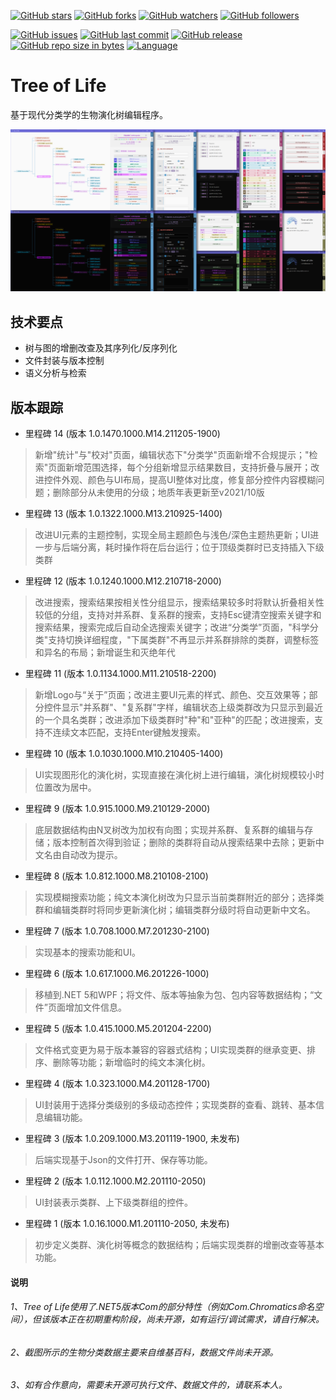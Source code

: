 [![GitHub stars](https://img.shields.io/github/stars/chibayuki/TreeOfLife.svg?style=social&label=Stars)](https://github.com/chibayuki/TreeOfLife/stargazers)
[![GitHub forks](https://img.shields.io/github/forks/chibayuki/TreeOfLife.svg?style=social&label=Fork)](https://github.com/chibayuki/TreeOfLife/network/members)
[![GitHub watchers](https://img.shields.io/github/watchers/chibayuki/TreeOfLife.svg?style=social&label=Watch)](https://github.com/chibayuki/TreeOfLife/watchers)
[![GitHub followers](https://img.shields.io/github/followers/chibayuki.svg?style=social&label=Follow)](https://github.com/chibayuki?tab=followers)

[![GitHub issues](https://img.shields.io/github/issues/chibayuki/TreeOfLife.svg)](https://github.com/chibayuki/TreeOfLife/issues)
[![GitHub last commit](https://img.shields.io/github/last-commit/chibayuki/TreeOfLife.svg)](https://github.com/chibayuki/TreeOfLife/commits)
[![GitHub release](https://img.shields.io/github/release/chibayuki/TreeOfLife.svg)](https://github.com/chibayuki/TreeOfLife/releases)
[![GitHub repo size in bytes](https://img.shields.io/github/repo-size/chibayuki/TreeOfLife.svg)](https://github.com/chibayuki/TreeOfLife)
[![Language](https://img.shields.io/badge/language-C%23-green.svg)](https://github.com/chibayuki/TreeOfLife)

# Tree of Life
基于现代分类学的生物演化树编辑程序。

![ScreenShot](ScreenShot.png)

## 技术要点
* 树与图的增删改查及其序列化/反序列化
* 文件封装与版本控制
* 语义分析与检索

## 版本跟踪
* 里程碑 14 (版本 1.0.1470.1000.M14.211205-1900)
> 新增"统计"与"校对"页面，编辑状态下"分类学"页面新增不合规提示；"检索"页面新增范围选择，每个分组新增显示结果数目，支持折叠与展开；改进控件外观、颜色与UI布局，提高UI整体对比度，修复部分控件内容模糊问题；删除部分从未使用的分级；地质年表更新至v2021/10版
* 里程碑 13 (版本 1.0.1322.1000.M13.210925-1400)
> 改进UI元素的主题控制，实现全局主题颜色与浅色/深色主题热更新；UI进一步与后端分离，耗时操作将在后台运行；位于顶级类群时已支持插入下级类群
* 里程碑 12 (版本 1.0.1240.1000.M12.210718-2000)
> 改进搜索，搜索结果按相关性分组显示，搜索结果较多时将默认折叠相关性较低的分组，支持对并系群、复系群的搜索，支持Esc键清空搜索关键字和搜索结果，搜索完成后自动全选搜索关键字；改进“分类学”页面，"科学分类"支持切换详细程度，"下属类群"不再显示并系群排除的类群，调整标签和异名的布局；新增诞生和灭绝年代
* 里程碑 11 (版本 1.0.1134.1000.M11.210518-2200)
> 新增Logo与“关于”页面；改进主要UI元素的样式、颜色、交互效果等；部分控件显示"并系群"、"复系群"字样，编辑状态上级类群改为只显示到最近的一个具名类群；改进添加下级类群时"种"和"亚种"的匹配；改进搜索，支持不连续文本匹配，支持Enter键触发搜索。
* 里程碑 10 (版本 1.0.1030.1000.M10.210405-1400)
> UI实现图形化的演化树，实现直接在演化树上进行编辑，演化树规模较小时位置改为居中。
* 里程碑 9 (版本 1.0.915.1000.M9.210129-2000)
> 底层数据结构由N叉树改为加权有向图；实现并系群、复系群的编辑与存储；版本控制首次得到验证；删除的类群将自动从搜索结果中去除；更新中文名由自动改为提示。
* 里程碑 8 (版本 1.0.812.1000.M8.210108-2100)
> 实现模糊搜索功能；纯文本演化树改为只显示当前类群附近的部分；选择类群和编辑类群时将同步更新演化树；编辑类群分级时将自动更新中文名。
* 里程碑 7 (版本 1.0.708.1000.M7.201230-2100)
> 实现基本的搜索功能和UI。
* 里程碑 6 (版本 1.0.617.1000.M6.201226-1000)
> 移植到.NET 5和WPF；将文件、版本等抽象为包、包内容等数据结构；“文件”页面增加文件信息。
* 里程碑 5 (版本 1.0.415.1000.M5.201204-2200)
> 文件格式变更为易于版本兼容的容器式结构；UI实现类群的继承变更、排序、删除等功能；新增临时的纯文本演化树。
* 里程碑 4 (版本 1.0.323.1000.M4.201128-1700)
> UI封装用于选择分类级别的多级动态控件；实现类群的查看、跳转、基本信息编辑功能。
* 里程碑 3 (版本 1.0.209.1000.M3.201119-1900, 未发布)
> 后端实现基于Json的文件打开、保存等功能。
* 里程碑 2 (版本 1.0.112.1000.M2.201110-2050)
> UI封装表示类群、上下级类群组的控件。
* 里程碑 1 (版本 1.0.16.1000.M1.201110-2050, 未发布)
> 初步定义类群、演化树等概念的数据结构；后端实现类群的增删改查等基本功能。

#### 说明
###### 1、Tree of Life使用了.NET5版本Com的部分特性（例如Com.Chromatics命名空间），但该版本正在初期重构阶段，尚未开源，如有运行/调试需求，请自行解决。
###### 2、截图所示的生物分类数据主要来自维基百科，数据文件尚未开源。
###### 3、如有合作意向，需要未开源可执行文件、数据文件的，请联系本人。
